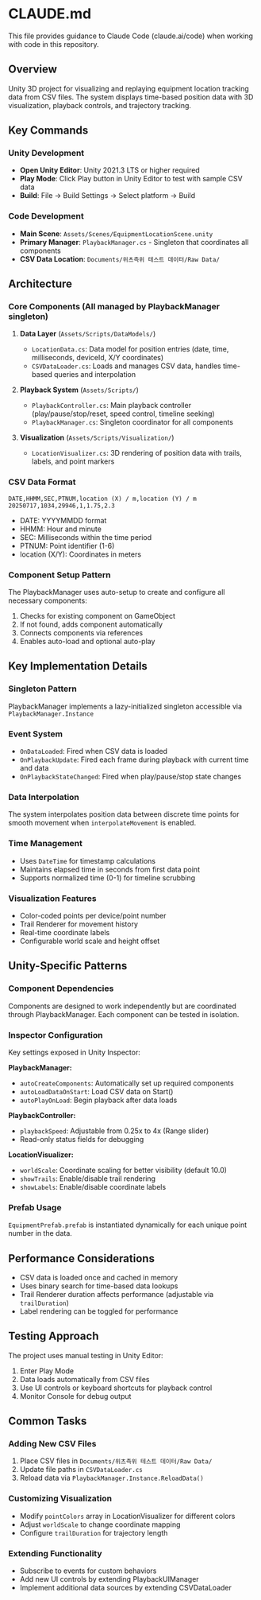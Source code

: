 # CLAUDE.md

This file provides guidance to Claude Code (claude.ai/code) when working with code in this repository.

## Overview

Unity 3D project for visualizing and replaying equipment location tracking data from CSV files. The system displays time-based position data with 3D visualization, playback controls, and trajectory tracking.

## Key Commands

### Unity Development
- **Open Unity Editor**: Unity 2021.3 LTS or higher required
- **Play Mode**: Click Play button in Unity Editor to test with sample CSV data
- **Build**: File → Build Settings → Select platform → Build

### Code Development
- **Main Scene**: `Assets/Scenes/EquipmentLocationScene.unity`
- **Primary Manager**: `PlaybackManager.cs` - Singleton that coordinates all components
- **CSV Data Location**: `Documents/위츠측위 테스트 데이터/Raw Data/`

## Architecture

### Core Components (All managed by PlaybackManager singleton)

1. **Data Layer** (`Assets/Scripts/DataModels/`)
   - `LocationData.cs`: Data model for position entries (date, time, milliseconds, deviceId, X/Y coordinates)
   - `CSVDataLoader.cs`: Loads and manages CSV data, handles time-based queries and interpolation

2. **Playback System** (`Assets/Scripts/`)
   - `PlaybackController.cs`: Main playback controller (play/pause/stop/reset, speed control, timeline seeking)
   - `PlaybackManager.cs`: Singleton coordinator for all components

3. **Visualization** (`Assets/Scripts/Visualization/`)
   - `LocationVisualizer.cs`: 3D rendering of position data with trails, labels, and point markers

### CSV Data Format
```csv
DATE,HHMM,SEC,PTNUM,location (X) / m,location (Y) / m
20250717,1034,29946,1,1.75,2.3
```
- DATE: YYYYMMDD format
- HHMM: Hour and minute
- SEC: Milliseconds within the time period
- PTNUM: Point identifier (1-6)
- location (X/Y): Coordinates in meters

### Component Setup Pattern
The PlaybackManager uses auto-setup to create and configure all necessary components:
1. Checks for existing component on GameObject
2. If not found, adds component automatically
3. Connects components via references
4. Enables auto-load and optional auto-play

## Key Implementation Details

### Singleton Pattern
PlaybackManager implements a lazy-initialized singleton accessible via `PlaybackManager.Instance`

### Event System
- `OnDataLoaded`: Fired when CSV data is loaded
- `OnPlaybackUpdate`: Fired each frame during playback with current time and data
- `OnPlaybackStateChanged`: Fired when play/pause/stop state changes

### Data Interpolation
The system interpolates position data between discrete time points for smooth movement when `interpolateMovement` is enabled.

### Time Management
- Uses `DateTime` for timestamp calculations
- Maintains elapsed time in seconds from first data point
- Supports normalized time (0-1) for timeline scrubbing

### Visualization Features
- Color-coded points per device/point number
- Trail Renderer for movement history
- Real-time coordinate labels
- Configurable world scale and height offset

## Unity-Specific Patterns

### Component Dependencies
Components are designed to work independently but are coordinated through PlaybackManager. Each component can be tested in isolation.

### Inspector Configuration
Key settings exposed in Unity Inspector:

**PlaybackManager:**
- `autoCreateComponents`: Automatically set up required components
- `autoLoadDataOnStart`: Load CSV data on Start()
- `autoPlayOnLoad`: Begin playback after data loads

**PlaybackController:**
- `playbackSpeed`: Adjustable from 0.25x to 4x (Range slider)
- Read-only status fields for debugging

**LocationVisualizer:**
- `worldScale`: Coordinate scaling for better visibility (default 10.0)
- `showTrails`: Enable/disable trail rendering
- `showLabels`: Enable/disable coordinate labels

### Prefab Usage
`EquipmentPrefab.prefab` is instantiated dynamically for each unique point number in the data.

## Performance Considerations

- CSV data is loaded once and cached in memory
- Uses binary search for time-based data lookups
- Trail Renderer duration affects performance (adjustable via `trailDuration`)
- Label rendering can be toggled for performance

## Testing Approach

The project uses manual testing in Unity Editor:
1. Enter Play Mode
2. Data loads automatically from CSV files
3. Use UI controls or keyboard shortcuts for playback control
4. Monitor Console for debug output

## Common Tasks

### Adding New CSV Files
1. Place CSV files in `Documents/위츠측위 테스트 데이터/Raw Data/`
2. Update file paths in `CSVDataLoader.cs`
3. Reload data via `PlaybackManager.Instance.ReloadData()`

### Customizing Visualization
- Modify `pointColors` array in LocationVisualizer for different colors
- Adjust `worldScale` to change coordinate mapping
- Configure `trailDuration` for trajectory length

### Extending Functionality
- Subscribe to events for custom behaviors
- Add new UI controls by extending PlaybackUIManager
- Implement additional data sources by extending CSVDataLoader
